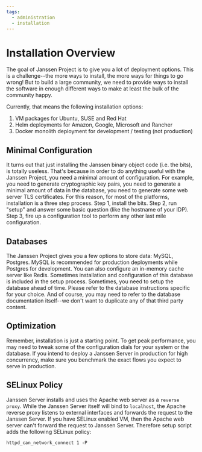 ```yaml
---
tags:
  - administration
  - installation
---
```


# Installation Overview

The goal of Janssen Project is to give you a lot of deployment options. This is
a challenge--the more ways to install, the more ways for things to go wrong!
But to build a large community, we need to provide ways to install the software
in enough different ways to make at least the bulk of the community happy.

Currently, that means the following installation options:

1. VM packages for Ubuntu, SUSE and Red Hat
2. Helm deployments for Amazon, Google, Microsoft and Rancher
3. Docker monolith deployment for development / testing (not production)

## Minimal Configuration

It turns out that just installing the Janssen binary object code (i.e. the bits),
is totally useless. That's because in order to do anything useful with the
Janssen Project, you need a minimal amount of configuration. For example,
you need to generate cryptographic key pairs, you need to generate a minimal
amount of data in the database, you need to generate some web server TLS
certificates.  For this reason, for most of the platforms, installation is a
three step process. Step 1, install the bits. Step 2, run "setup" and answer
some basic question (like the hostname of your IDP). Step 3, fire up a
configuration tool to perform any other last mile configuration.

## Databases

The Janssen Project gives you a few options to store data: MySQL, Postgres.
MySQL is recommended for production deployments while Postgres for development. 
You can also configure an in-memory cache
server like Redis. Sometimes installation and configuration of this database
is included in the setup process. Sometimes, you need to setup the database
ahead of time. Please refer to the database instructions specific for your
choice. And of course, you may need to refer to the database documentation
itself--we don't want to duplicate any of that third party content.

## Optimization

Remember, installation is just a starting point. To get peak performance, you
may need to tweak some of the configuration dials for your system or the
database. If you intend to deploy a Janssen Server in production for high
concurrency, make sure you benchmark the exact flows you expect to serve
in production. 

## SELinux Policy

Janssen Server installs and uses the Apache web server as a `reverse proxy`. 
While the Janssen Server itself will bind to `localhost`, the Apache reverse 
proxy listens to external interfaces and forwards the 
request to the Janssen Server. If you have SELinux enabled VM, 
then the Apache web server can't forward the request to Janssen Server. 
Therefore setup script adds the following SELinux policy:

```
httpd_can_network_connect 1 -P
```

